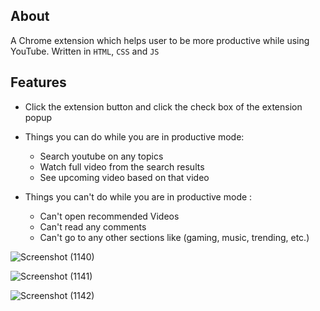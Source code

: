 ## About

A Chrome extension which helps user to be more productive while using YouTube.
Written in `HTML`, `CSS` and `JS`

## Features

- Click the extension button and click the check box of the extension popup
  
- Things you can do while you are in productive mode:

  - Search youtube on any topics
  - Watch full video from the search results
  - See upcoming video based on that video

- Things you can't do while you are in productive mode :
  - Can't open recommended Videos
  - Can't read any comments
  - Can't go to any other sections like (gaming, music, trending, etc.)
 
![Screenshot (1140)](https://github.com/khushi-jagwani13/Get-Productive-Youtube-extension/assets/101161240/2984c6d2-8b73-4e25-aaf5-ac6792c3724f)

![Screenshot (1141)](https://github.com/khushi-jagwani13/Get-Productive-Youtube-extension/assets/101161240/f9508f7b-7028-42e6-9239-ebedc67701b6)

![Screenshot (1142)](https://github.com/khushi-jagwani13/Get-Productive-Youtube-extension/assets/101161240/97947db2-42f9-4d14-8750-6e25ab930503)



